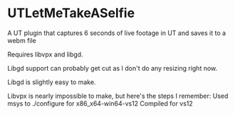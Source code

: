# UTLetMeTakeASelfie
A UT plugin that captures 6 seconds of live footage in UT and saves it to a webm file

Requires libvpx and libgd.

Libgd support can probably get cut as I don't do any resizing right now.

Libgd is slightly easy to make.

Libvpx is nearly impossible to make, but here's the steps I remember:
Used msys to ./configure for x86_x64-win64-vs12
Compiled for vs12

